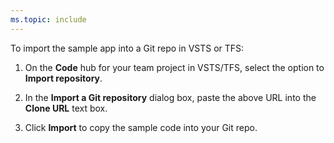 ```yaml
---
ms.topic: include
---
```


To import the sample app into a Git repo in VSTS or TFS:

 1. On the **Code** hub for your team project in VSTS/TFS, select the option to **Import repository**.

 1. In the **Import a Git repository** dialog box, paste the above URL into the **Clone URL** text box.

 1. Click **Import** to copy the sample code into your Git repo.
